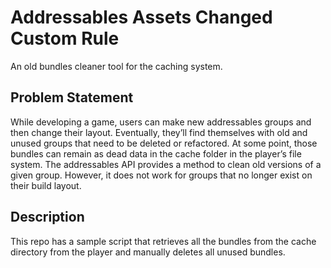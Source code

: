 # Addressables Assets Changed Custom Rule
An old bundles cleaner tool for the caching system.
## Problem Statement
While developing a game, users can make new addressables groups and then change their layout. Eventually, they’ll find themselves with old and unused groups that need to be deleted or refactored.
At some point, those bundles can remain as dead data in the cache folder in the player’s file system. The addressables API provides a method to clean old versions of a given group. However, it does not work for groups that no longer exist on their build layout.
## Description
This repo has a sample script that retrieves all the bundles from the cache directory from the player and manually deletes all unused bundles.
